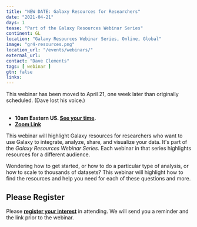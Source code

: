 ```yaml
---
title: "NEW DATE: Galaxy Resources for Researchers"
date: "2021-04-21"
days: 1
tease: "Part of the Galaxy Resources Webinar Series"
continent: GL
location: "Galaxy Resources Webinar Series, Online, Global"
image: "gr4-resources.png"
location_url: "/events/webinars/"
external_url:
contact: "Dave Clements"
tags: [ webinar ]
gtn: false
links:
---
```


<div class="lead bg-warning">
This webinar has been moved to April 21, one week later than originally scheduled.  (Dave lost his voice.)  
</div><br />

* **10am Eastern US. [See your time](https://www.timeanddate.com/worldclock/fixedtime.html?msg=Galaxy+Resources+for+Researchers+Webinar&iso=20210421T10&p1=419&ah=1).**
* **[Zoom Link](https://zoom.us/j/98491085195?pwd=MFRkM3E4UnRoZUxERXFHNEsvYnMzdz09)**

This webinar will highlight Galaxy resources for researchers who want to use Galaxy to integrate, analyze, share, and visualize your data.  It's part of the *Galaxy Resources Webinar Series*.  Each webinar in that series highlights resources for a different audience.

Wondering how to get started, or how to do a particular type of analysis, or how to scale to thousands of datasets?  This webinar will highlight how to find the resources and help you need for each of these questions and more.

## Please Register

Please **[register your interest](https://docs.google.com/forms/d/e/1FAIpQLSeM__PCTmdpTDXxS-ArgDVmhSJLV9ij1qRan7emOFzAOXn9OQ/viewform)** in attending. We will send you a reminder and the link prior to the webinar.
